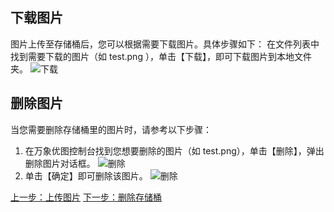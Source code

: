 
## 下载图片
图片上传至存储桶后，您可以根据需要下载图片。具体步骤如下：
在文件列表中找到需要下载的图片（如 test.png ），单击【下载】，即可下载图片到本地文件夹。
![下载](//mc.qcloudimg.com/static/img/ff6a3d948590879cb0739115b0f0a0e4/image.png)



## 删除图片
当您需要删除存储桶里的图片时，请参考以下步骤：
1. 在万象优图控制台找到您想要删除的图片（如 test.png），单击【删除】，弹出删除图片对话框。
![删除](//mc.qcloudimg.com/static/img/4f97887215715352791718fff0370cc9/image.png)
2. 单击【确定】即可删除该图片。
![删除](//mc.qcloudimg.com/static/img/00b6382733d190da6f08086fcfd39b77/image.png)

[上一步：上传图片](/doc/product/460/10662?!preview&lang=cn)
[下一步：删除存储桶](/doc/product/460/10666?!preview&lang=cn)


